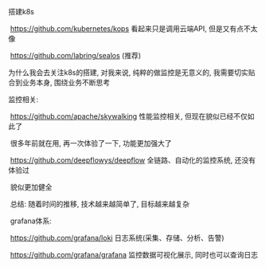 搭建k8s

​	https://github.com/kubernetes/kops	看起来只是调用云端API, 但是又有点不太像

​	https://github.com/labring/sealos (推荐)





为什么我会去关注k8s的搭建, 对我来说, 纯粹的做监控是无意义的, 我需要切实贴合到业务本身, 围绕业务不断思考





监控相关:

​	https://github.com/apache/skywalking	性能监控相关, 但现在貌似已经不仅如此了

​		很多年前就在用, 再一次体验了一下, 功能更加强大了

​	https://github.com/deepflowys/deepflow	全链路、自动化的监控系统, 还没有体验过

​		貌似更加健全

​		总结: 随着时间的推移, 技术越来越简单了, 目标越来越复杂



​	grafana体系:

​		https://github.com/grafana/loki		日志系统(采集、存储、分析、告警)

​		https://github.com/grafana/grafana	监控数据可视化展示, 同时也可以查询日志